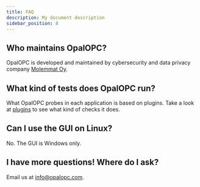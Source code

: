 ```yaml
---
title: FAQ
description: My document description
sidebar_position: 8
---
```


## Who maintains OpalOPC?

OpalOPC is developed and maintained by cybersecurity and data privacy company [Molemmat Oy](https://molemmat.fi/).

## What kind of tests does OpalOPC run?

What OpalOPC probes in each application is based on plugins. Take a look at [plugins](/docs/category/plugins) to see what kind of checks it does.

## Can I use the GUI on Linux?

No. The GUI is Windows only.

## I have more questions! Where do I ask?

Email us at [info@opalopc.com](mailto:info@opalopc.com).
